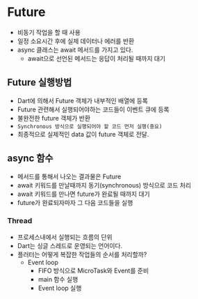 # Future
- 비동기 작업을 할 때 사용
- 일정 소요시간 후에 실제 데이터나 에러를 반환
- async 클래스는 await 메서드를 가지고 있다.
    - await으로 선언된 메서드는 응답이 처리될 때까지 대기

## Future 실행방법
- Dart에 의해서 Future 객체가 내부적인 배열에 등록
- Future 관련해서 실행되어야하는 코드들이 이벤트 큐에 등록
- 불완전한 future 객체가 반환
- ```Synchronous 방식으로 실행되어야 할 코드 먼저 실행(중요)```
- 최종적으로 실제적인 data 값이 future 객체로 전달.

## async 함수
- 메서드를 통해서 나오는 결과물은 Future
- await 키워드를 만날때까지 동기(synchronous) 방식으로 코드 처리
- await 키워드를 만나면 future가 완료될 때까지 대기
- future가 완료되자마자 그 다음 코드들을 실행

### Thread
- 프로세스내에서 실행되는 흐름의 단위
- Dart는 싱글 스레드로 운영되는 언어이다.
- 플러터는 어떻게 복잡한 작업들의 순서를 처리할까?
    - Event loop
        - FIFO 방식으로 MicroTask와 Event를 준비
        - main 함수 실행
        - Event loop 실행
    